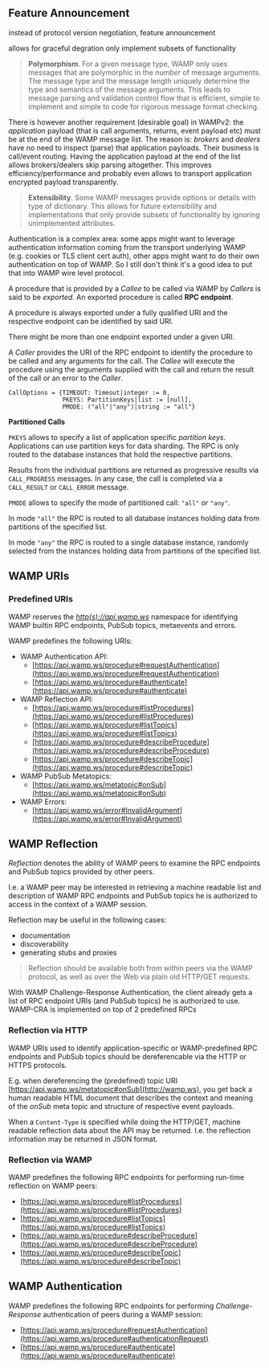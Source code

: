 ## Feature Announcement

instead of protocol version negotiation, feature announcement

allows for
graceful degration
only implement subsets of functionality

    
> **Polymorphism**. For a given message type, WAMP only uses messages that are polymorphic in the *number* of message arguments. The message type and the message length uniquely determine the type and semantics of the message arguments.
> This leads to message parsing and validation control flow that is efficient, simple to implement and simple to code for rigorous message format checking.

There is however another requirement (desirable goal) in WAMPv2: the *application* payload (that is call arguments, returns, event payload etc) must be at the end of the WAMP message list. The reason is: *brokers* and *dealers* have no need to inspect (parse) that application payloads. Their business is call/event routing. Having the application payload at the end of the list allows brokers/dealers skip parsing altogether. This improves efficiency/performance and probably even allows to transport application encrypted payload transparently.

> **Extensibility**. Some WAMP messages provide options or details with type of dictionary.
> This allows for future extensibility and implementations that only provide subsets of functionality by ignoring unimplemented attributes.
> 

Authentication is a complex area: some apps might want to leverage authentication information coming from the transport underlying WAMP (e.g. cookies or TLS client cert auth), other apps might want to do their own authentication on top of WAMP. So I still don't think it's a good idea to put that into WAMP wire level protocol.


A procedure that is provided by a *Callee* to be called via WAMP by *Callers* is said to be *exported*. An exported procedure is called **RPC endpoint**.

A procedure is always exported under a fully qualified URI and the respective endpoint can be identified by said URI.

There might be more than one endpoint exported under a given URI.

A *Caller* provides the URI of the RPC endpoint to identify the procedure to be called and any arguments for the call.
The *Callee* will execute the procedure using the arguments supplied with the call and return the result of the call or an error to the *Caller*. 



    CallOptions = {TIMEOUT: Timeout|integer := 0,
                   PKEYS: PartitionKeys|list := [null],
                   PMODE: ("all"|"any")|string := "all"}


**Partitioned Calls**

`PKEYS` allows to specify a list of application specific *partition keys*. Applications can use partition keys for data sharding. The RPC is only routed to the database instances that hold the respective partitions.

Results from the individual partitions are returned as progressive results via `CALL_PROGRESS` messages. In any case, the call is completed via a `CALL_RESULT` or `CALL_ERROR` message.

`PMODE` allows to specify the mode of partitioned call: `"all"` or `"any"`.

In mode `"all"` the RPC is routed to all database instances holding data from partitions of the specified list.

In mode `"any"` the RPC is routed to a single database instance, randomly selected from the instances holding data from partitions of the specified list.





## WAMP URIs

### Predefined URIs

WAMP reserves the [*http(s)://api.wamp.ws*](https://wamp.ws) namespace for identifying WAMP builtin RPC endpoints, PubSub topics, metaevents and errors.

WAMP predefines the following URIs:

* WAMP Authentication API:
  * [https://api.wamp.ws/procedure#requestAuthentication](https://api.wamp.ws/procedure#requestAuthentication)
  * [https://api.wamp.ws/procedure#authenticate](https://api.wamp.ws/procedure#authenticate)
* WAMP Reflection API:
  * [https://api.wamp.ws/procedure#listProcedures](https://api.wamp.ws/procedure#listProcedures)
  * [https://api.wamp.ws/procedure#listTopics](https://api.wamp.ws/procedure#listTopics)
  * [https://api.wamp.ws/procedure#describeProcedure](https://api.wamp.ws/procedure#describeProcedure)
  * [https://api.wamp.ws/procedure#describeTopic](https://api.wamp.ws/procedure#describeTopic)
* WAMP PubSub Metatopics:
  * [https://api.wamp.ws/metatopic#onSub](https://api.wamp.ws/metatopic#onSub)
* WAMP Errors:
  * [https://api.wamp.ws/error#InvalidArgument](https://api.wamp.ws/error#InvalidArgument)


## WAMP Reflection

*Reflection* denotes the ability of WAMP peers to examine the RPC endpoints and PubSub topics provided by other peers.

I.e. a WAMP peer may be interested in retrieving a machine readable list and description of WAMP RPC endpoints and PubSub topics he is authorized to access in the context of a WAMP session.

Reflection may be useful in the following cases:

* documentation
* discoverability
* generating stubs and proxies

> Reflection should be available both from within peers via the WAMP protocol, as well as over the Web via plain old HTTP/GET requests.
> 


With WAMP Challenge-Response Authentication, the client already gets a list of RPC endpoint URIs (and PubSub topics) he is authorized to use. WAMP-CRA is implemented on top of 2 predefined RPCs


### Reflection via HTTP

WAMP URIs used to identify application-specific or WAMP-predefined RPC endpoints and PubSub topics should be dereferencable via the HTTP or HTTPS protocols.

E.g. when dereferencing the (predefined) topic URI [https://api.wamp.ws/metatopic#onSub](http://wamp.ws), you get back a human readable HTML document that describes the context and meaning of the *onSub* meta topic and structure of respective event payloads.

When a `Content-Type` is specified while doing the HTTP/GET, machine readable reflection data about the API may be returned. I.e. the reflection information may be returned in JSON format.


### Reflection via WAMP

WAMP predefines the following RPC endpoints for performing run-time reflection on WAMP peers:

  * [https://api.wamp.ws/procedure#listProcedures](https://api.wamp.ws/procedure#listProcedures)
  * [https://api.wamp.ws/procedure#listTopics](https://api.wamp.ws/procedure#listTopics)
  * [https://api.wamp.ws/procedure#describeProcedure](https://api.wamp.ws/procedure#describeProcedure)
  * [https://api.wamp.ws/procedure#describeTopic](https://api.wamp.ws/procedure#describeTopic)


## WAMP Authentication

WAMP predefines the following RPC endpoints for performing *Challenge-Response* authentication of peers during a WAMP session:

  * [https://api.wamp.ws/procedure#requestAuthentication](https://api.wamp.ws/procedure#authenticationRequest)
  * [https://api.wamp.ws/procedure#authenticate](https://api.wamp.ws/procedure#authenticate)

